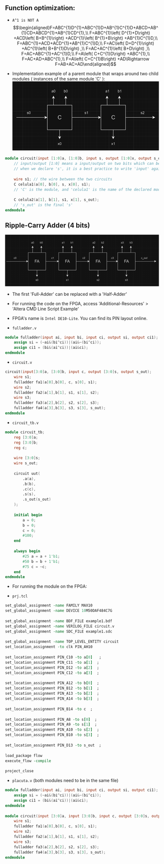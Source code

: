 ## Function optimization: 
- `A^1 is NOT A`
$$\begin{aligned}F=ABC^{1}D^{1}+ABC^{1}D+AB^{1}C^{1}D+ABCD+AB^{1}CD+ABCD^{1}+AB^{1}CD^{1},\\
F=ABC^{1}\left( D^{1}+D\right) +ACD\left( B+B^{1}\right) +ACD^{1}\left( B^{1}+B\right) +AB^{1}C^{1}D,\\
F=ABC^{1}+ACD+ACD^{1}+AB^{1}C^{1}D,\\
F=AC\left( D+D^{1}\right) +AC^{1}\left( B+B^{1}D\right) ,\\
F=AC+AC^{1}\left( B+D\right) ,\\
F=AC+ABC^{1}+AC^{1}D,\\
F=A\left( C+C^{1}D\right) +ABC^{1},\\
F=AC+AD+ABC^{1},\\
F=A\left( C+C^{1}B\right) +AD\Rightarrow F=AB+AC+AD\end{aligned}$$

- Implementation example of a parent module that wraps around two child modules ( instances of the same module 'C' ):
 ![](./Circuits/Interconnected_Modules.png)
```Verilog
module circuit(input [1:0]a, [1:0]b, input s, output [1:0]x, output s_out);
	// input/output [1:0] means a input/output on two bits which can be accessed like an array ([0], [1])
	// when we declare 's', it is a best practice to write 'input' again, so the interpreter won't think it's on two bits

	wire s1; // the wire between the two circuits
	C celula1(a[0], b[0], s, x[0], s1);
	// 'C' is the module, and 'celula1' is the name of the declared module

	C celula2(a[1], b[1], s1, x[1], s_out);
	// 's_out' is the final 's'
endmodule
```

## Ripple-Carry Adder (4 bits)

![](./Circuits/Ripple_Carry_Adder_4bits.png)

- The first 'Full-Adder' can be replaced with a 'Half-Adder'
- For running the code on the FPGA, access 'Additional-Resources' > 'Altera CMD Line Script Example'
- FPGA's name is ``Intel DE10-Lite``. You can find its PIN layout online.

- ``fulladder.v``
```Verilog
module fulladder(input ai, input bi, input ci, output si, output ci1);
	assign si = (~ai&(bi^ci))|(ai&~(bi^ci));
	assign ci1 = (bi&(ai^ci))|(ai&ci);
endmodule
```

- ``circuit.v``
```Verilog
circuit(input[3:0]a, [3:0]b, input c, output [3:0]s, output s_out);
	wire s1;
	fulladder fa1(a[0],b[0], c, s[0], s1);
	wire s2;
	fulladder fa2(a[1],b[1], s1, s[1], s2);
	wire s3;
	fulladder fa3(a[2],b[2], s2, s[2], s3);
	fulladder fa4(a[3],b[3], s3, s[3], s_out);
endmodule
```

- ``circuit_tb.v``
```Verilog
module circuit_tb;
	reg [3:0]a;
	reg [3:0]b;
	reg c;
	
	wire [3:0]s;
	wire s_out;
	
	circuit uut(
		.a(a),
		.b(b),
		.c(c),
		.s(s),
		.s_out(s_out)
	);

	initial begin
		a = 0;
		b = 0;
		c = 0;
		#100;
	end

	always begin
		#25 a = a + 1'b1;
		#50 b = b + 1'b1;
		#75 c = ~c;
	end
endmodule
```

- For running the module on the FPGA:

- ``prj.tcl``
```TCL
set_global_assignment -name FAMILY MAX10
set_global_assignment -name DEVICE 10M50DAF484C7G 

set_global_assignment -name BDF_FILE example1.bdf
set_global_assignment -name VERILOG_FILE circuit.v
set_global_assignment -name SDC_FILE example1.sdc

set_global_assignment -name TOP_LEVEL_ENTITY circuit
set_location_assignment -to clk PIN_AH10

set_location_assignment PIN_C10 -to a[0]   ;
set_location_assignment PIN_C11 -to a[1]  ;
set_location_assignment PIN_D12 -to a[2]  ;
set_location_assignment PIN_C12 -to a[3]  ;

set_location_assignment PIN_A12 -to b[0]  ;
set_location_assignment PIN_B12 -to b[1]  ;
set_location_assignment PIN_A13 -to b[2]  ;
set_location_assignment PIN_A14 -to b[3]  ;

set_location_assignment PIN_B14 -to c  ;

set_location_assignment PIN_A8 -to s[0]  ;
set_location_assignment PIN_A9 -to s[1]  ;
set_location_assignment PIN_A10 -to s[2]  ;
set_location_assignment PIN_B10 -to s[3]  ;

set_location_assignment PIN_D13 -to s_out  ;

load_package flow
execute_flow -compile

project_close
```

- ``placuta.v`` (both modules need to be in the same file)
```Verilog
module fulladder(input ai, input bi, input ci, output si, output ci1);
	assign si = (~ai&(bi^ci))|(ai&~(bi^ci));
	assign ci1 = (bi&(ai^ci))|(ai&ci);
endmodule

module circuit(input [3:0]a, input [3:0]b, input c, output [3:0]s, output s_out);
	wire s1;
	fulladder fa1(a[0],b[0], c, s[0], s1);
	wire s2;
	fulladder fa2(a[1],b[1], s1, s[1], s2);
	wire s3;
	fulladder fa3(a[2],b[2], s2, s[2], s3);
	fulladder fa4(a[3],b[3], s3, s[3], s_out);
endmodule
```
